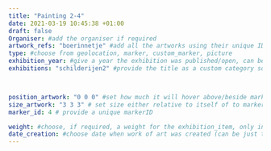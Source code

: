 ```yaml
---
title: "Painting 2-4"
date: 2021-03-19 10:45:38 +01:00
draft: false
Organiser: #add the organiser if required
artwork_refs: "boerinnetje" #add all the artworks using their unique ID Name
type: #choose from geolocation, marker, custom_marker, picture
exhibition_year: #give a year the exhibition was published/open, can be different of creation date of this item
exhibitions: "schilderijen2" #provide the title as a custom category so it creates a page for the exhibition



position_artwork: "0 0 0" #set how much it will hover above/beside marker/geolocation. Use "0 0 0" for 3 axes
size_artwork: "3 3 3" # set size either relative to itself of to markers
marker_id: 4 # provide a unique markerID

weight: #choose, if required, a weight for the exhibition_item, only integers
date_creation: #choose date when work of art was created (can be just the year)
---
```

